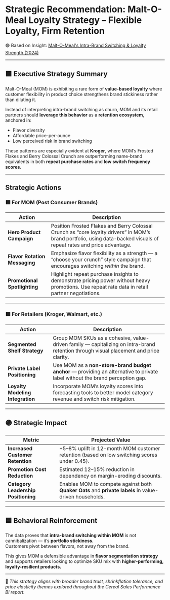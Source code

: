 # Strategic Recommendation: Malt-O-Meal Loyalty Strategy – Flexible Loyalty, Firm Retention

🟢 Based on Insight: [Malt-O-Meal's Intra-Brand Switching & Loyalty Strength (2024)](/Insights/insights/MOM_Loyalty_Switching_Sales_2024.md)

---

## 🟪 Executive Strategy Summary

Malt-O-Meal (MOM) is exhibiting a rare form of **value-based loyalty** where customer flexibility in product choice strengthens brand stickiness rather than diluting it.

Instead of interpreting intra-brand switching as churn, MOM and its retail partners should **leverage this behavior** as a **retention ecosystem**, anchored in:

- Flavor diversity  
- Affordable price-per-ounce  
- Low perceived risk in brand switching  

These patterns are especially evident at **Kroger**, where MOM’s Frosted Flakes and Berry Colossal Crunch are outperforming name-brand equivalents in both **repeat purchase rates** and **low switch frequency scores.**

---

##  Strategic Actions

### 🟩 For MOM (Post Consumer Brands)

| Action | Description |
|-------|-------------|
| **Hero Product Campaign** | Position Frosted Flakes and Berry Colossal Crunch as “core loyalty drivers” in MOM’s brand portfolio, using data-backed visuals of repeat rates and price advantage. |
| **Flavor Rotation Messaging** | Emphasize flavor flexibility as a strength — a “choose your crunch” style campaign that encourages switching *within* the brand. |
| **Promotional Spotlighting** | Highlight repeat purchase insights to demonstrate pricing power without heavy promotions. Use repeat rate data in retail partner negotiations. |

---

### 🟩 For Retailers (Kroger, Walmart, etc.)

| Action | Description |
|--------|-------------|
| **Segmented Shelf Strategy** | Group MOM SKUs as a cohesive, value-driven family — capitalizing on intra-brand retention through visual placement and price clarity. |
| **Private Label Positioning** | Use MOM as a **non-store-brand budget anchor** — providing an alternative to private label without the brand perception gap. |
| **Loyalty Modeling Integration** | Incorporate MOM’s loyalty scores into forecasting tools to better model category revenue and switch risk mitigation. |

---

## 🟣 Strategic Impact

| Metric | Projected Value |
|--------|------------------|
| **Increased Customer Retention** | +5–8% uplift in 12-month MOM customer retention (based on low switching scores under 0.45). |
| **Promotion Cost Reduction** | Estimated 12–15% reduction in dependency on margin-eroding discounts. |
| **Category Leadership Positioning** | Enables MOM to compete against both **Quaker Oats** and **private labels** in value-driven households. |

---

## 🟦 Behavioral Reinforcement

The data proves that **intra-brand switching within MOM** is not cannibalization — it’s **portfolio stickiness.**  
Customers pivot between flavors, not away from the brand.

This gives MOM a defensible advantage in **flavor segmentation strategy** and supports retailers looking to optimize SKU mix with **higher-performing, loyalty-resilient products.**

---

📎 *This strategy aligns with broader brand trust, shrinkflation tolerance, and price elasticity themes explored throughout the Cereal Sales Performance BI report.*

